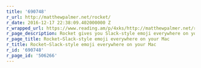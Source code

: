 ```yaml
---
title: '690748'
r_url: http://matthewpalmer.net/rocket/
r_date: 2016-12-17 22:38:09.402000000 Z
r_wrapped_url: https://www.reading.am/p/4xks/http://matthewpalmer.net/rocket/
r_page_description: Rocket gives you Slack-style emoji everywhere on your Mac.
r_page_title: Rocket—Slack-style emoji everywhere on your Mac
r_title: Rocket—Slack-style emoji everywhere on your Mac
r_id: '690748'
r_page_id: '506266'
---
```


